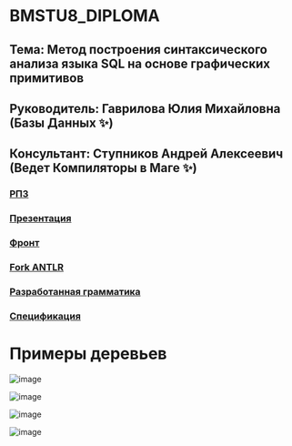# BMSTU8_DIPLOMA

## Тема: Метод построения синтаксического анализа языка SQL на основе графических примитивов

## Руководитель: Гаврилова Юлия Михайловна (Базы Данных ✨)

## Консультант: Ступников Андрей Алексеевич (Ведет Компиляторы в Маге ✨)

### [РПЗ](https://github.com/Sunshine-ki/BMSTU8_DIPLOMA/blob/main/docs/%D0%A0%D0%9F%D0%97.pdf)

### [Презентация](https://github.com/Sunshine-ki/BMSTU8_DIPLOMA/blob/main/docs/%D0%9F%D1%80%D0%B5%D0%B7%D0%B5%D0%BD%D1%82%D0%B0%D1%86%D0%B8%D1%8F.pdf)

### [Фронт](https://github.com/komorra/NodeEditorWinforms)

### [Fork ANTLR](https://github.com/Sunshine-ki/antlr4cs)

### [Разработанная грамматика](https://github.com/Sunshine-ki/BMSTU8_DIPLOMA/blob/main/src/front/SqlFront/SqlGrammar.g4) 

### [Спецификация](http://sql602.sourceforge.net/helpdir-en/html/HE_SQL2_SPECIFIKACEDOTAZU.htm) 

# Примеры деревьев

![image](https://user-images.githubusercontent.com/58297044/171721987-108bead2-b712-4890-81af-744514b369e7.png)

![image](https://user-images.githubusercontent.com/58297044/171722110-e339ec44-e509-4f44-a5fe-11ecd8fdda53.png)

![image](https://user-images.githubusercontent.com/58297044/171721018-995af00e-124e-4c6d-bd11-0e5ae96e0494.png)

![image](https://user-images.githubusercontent.com/58297044/171721089-f6c5950c-93fb-4fe8-a979-3b32d353d0d9.png)
